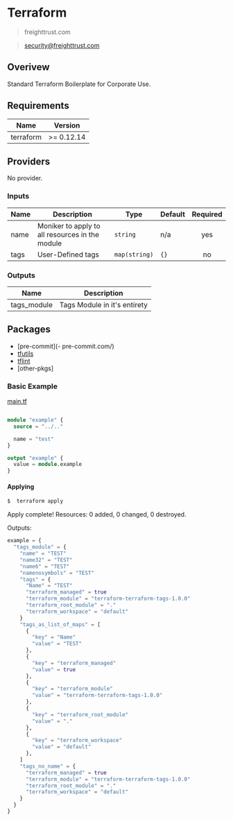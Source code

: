 # Terraform

> freighttrust.com

> security@freighttrust.com


## Overivew

Standard Terraform Boilerplate for Corporate Use.


<!-- BEGINNING OF PRE-COMMIT-TERRAFORM DOCS HOOK -->
## Requirements

| Name | Version |
|------|---------|
| terraform | >= 0.12.14 |

## Providers

No provider.

### Inputs

| Name | Description | Type | Default | Required |
|------|-------------|------|---------|:--------:|
| name | Moniker to apply to all resources in the module | `string` | n/a | yes |
| tags | User-Defined tags | `map(string)` | `{}` | no |

### Outputs

| Name | Description |
|------|-------------|
| tags\_module | Tags Module in it's entirety |

<!-- END OF PRE-COMMIT-TERRAFORM DOCS HOOK -->


## Packages

- [pre-commit](- pre-commit.com/)
- [tfutils](github.com/tfutils/tfenv)
- [tflint](https://github.com/terraform-linters/tflint)
- [other-pkgs]



### Basic Example

[main.tf](./main.tf)


```terraform

module "example" {
  source = "../.."

  name = "test"
}

output "example" {
  value = module.example
}
```

#### Applying

```bash
$  terraform apply
```
Apply complete! Resources: 0 added, 0 changed, 0 destroyed.

Outputs:

```terraform
example = {
  "tags_module" = {
    "name" = "TEST"
    "name32" = "TEST"
    "name6" = "TEST"
    "namenosymbols" = "TEST"
    "tags" = {
      "Name" = "TEST"
      "terraform_managed" = true
      "terraform_module" = "terraform-terraform-tags-1.0.0"
      "terraform_root_module" = "."
      "terraform_workspace" = "default"
    }
    "tags_as_list_of_maps" = [
      {
        "key" = "Name"
        "value" = "TEST"
      },
      {
        "key" = "terraform_managed"
        "value" = true
      },
      {
        "key" = "terraform_module"
        "value" = "terraform-terraform-tags-1.0.0"
      },
      {
        "key" = "terraform_root_module"
        "value" = "."
      },
      {
        "key" = "terraform_workspace"
        "value" = "default"
      },
    ]
    "tags_no_name" = {
      "terraform_managed" = true
      "terraform_module" = "terraform-terraform-tags-1.0.0"
      "terraform_root_module" = "."
      "terraform_workspace" = "default"
    }
  }
}
```